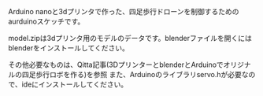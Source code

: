 Arduino nanoと3dプリンタで作った、四足歩行ドローンを制御するためのaurduinoスケッチです。

model.zipは3dプリンタ用のモデルのデータです。blenderファイルを開くにはblenderをインストールしてください。

その他必要なものは、Qitta記事(3DプリンターとblenderとArduinoでオリジナルの四足歩行ロボを作る)を参照
また、Arduinoのライブラリservo.hが必要なので、ideにインストールしてください。
